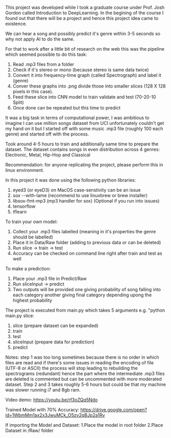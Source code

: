 This project was developed while I took a graduate course under Prof. Josh Gordon called 
Introduction to DeepLearning. In the begining of the course I found out that there will be a project
and hence this project idea came to existence.

We can hear a song and possibly predict it's genre within 3-5 seconds so why not apply AI to do the same.

For that to work after a little bit of research on the web this was the pipeline which seemed possible to
do this task:

1. Read .mp3 files from a folder 
2. Check if it's stereo or mono (because stereo is same data twice)
3. Convert it into frequency-time graph (called Spectrograph) and label it (genre)
4. Conver these graphs into .png divide those into smaller slices (128 X 128 pixels in this case).
5. Feed these slice into CNN model to train validate and test (70-20-10 Split)
6. Once done can be repeated but this time to predict

It was a big task in terms of computational power, I was ambitious to imagine I can use million songs
dataset from UCI unfortunately couldn't get my hand on it but I started off with some music .mp3 file
(roughly 100 each genre) and started off with the process.

Took around 4-5 hours to train and additionally same time to prepare the dataset.
The dataset contains songs in even distribution across 4 genres: Electronic, Metal, Hip-Hop and Classical

Recommendation: for anyone replicating the project, please perform this in linux environment.


In this project it was done using the following python libraries:

1. eyed3 (or eyeD3) on MacOS case-senstivity can be an issue
2. sox --with-lame (recommend to use linuxbrew or brew installer)
3. libsox-fmt-mp3 (mp3 handler for sox) (Optional if you run into issues)
3. tensorflow
4. tflearn

To train your own model:
1. Collect your .mp3 files labelled (meaning in it's properties the genre should be labelled)
2. Place it in Data/Raw folder (adding to previous data or can be deleted)
3. Run slice -> train -> test
4. Accuracy can be checked on command line right after train and test as well

To make a prediction:
1. Place your .mp3 file in Predict/Raw
2. Run sliceInput -> predict
3. Two outputs will be provided one giving probability of song falling into each category
another giving final category depending upong the highest probability

The project is executed from main.py which takes 5 arguments e.g. "python main.py slice:
1. slice (prepare dataset can be expanded)
2. train
3. test
4. sliceInput (prepare data for prediction)
5. predict

Notes: step 1 was too long sometimes because there is no order in which files are read and if there's
some issues in reading the encoding of file (UTF-8 or ASCII) the process will stop leading to rebuilding
the spectrograms (redundant) hence the part where the intermediate .mp3 files are deleted is commented but
can be uncommented with more moderated dataset.
Step 2 and 3 takes roughly 5-6 hours but could be that my machine was slower running i7 and 8gb ram.

Video demo: https://youtu.be/rf3oZQq5Ndo

Trained Model with 70% Accuracy: https://drive.google.com/open?id=1WbmMm1ax2x3JwuMCk_O5zv2qBJp2a1Rv

If importing the Model and Dataset:
1.Place the model in root folder
2.Place Dataset in /Raw/ folder
